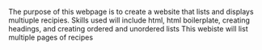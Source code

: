 The purpose of this webpage is to create a website that lists and displays multiuple recipies.
Skills used will include html, html boilerplate, creating headings, and creating ordered and unordered lists
This webiste will list multiple pages of recipes
